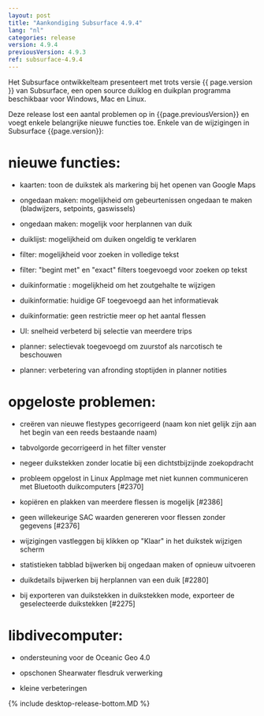 ```yaml
---
layout: post
title: "Aankondiging Subsurface 4.9.4"
lang: "nl"
categories: release
version: 4.9.4
previousVersion: 4.9.3
ref: subsurface-4.9.4
---
```


Het Subsurface ontwikkelteam presenteert met trots versie {{ page.version }} van Subsurface, een open source duiklog en duikplan programma beschikbaar voor Windows, Mac en Linux.

Deze release lost een aantal problemen op in {{page.previousVersion}} en voegt enkele belangrijke nieuwe functies toe. Enkele van de wijzigingen in Subsurface {{page.version}}:

# nieuwe functies:

  - kaarten: toon de duikstek als markering bij het openen van Google Maps

  - ongedaan maken: mogelijkheid om gebeurtenissen ongedaan te maken (bladwijzers, setpoints, gaswissels)

  - ongedaan maken: mogelijk voor herplannen van duik

  - duiklijst: mogelijkheid om duiken ongeldig te verklaren

  - filter: mogelijkheid voor zoeken in volledige tekst

  - filter: "begint met" en "exact" filters toegevoegd voor zoeken op tekst

  - duikinformatie : mogelijkheid om het zoutgehalte te wijzigen

  - duikinformatie: huidige GF toegevoegd aan het informatievak

  - duikinformatie: geen restrictie meer op het aantal flessen

  - UI: snelheid verbeterd bij selectie van meerdere trips

  - planner: selectievak toegevoegd om zuurstof als narcotisch te beschouwen

  - planner: verbetering van afronding stoptijden in planner notities

# opgeloste problemen:

  - creëren van nieuwe flestypes gecorrigeerd (naam kon niet gelijk zijn aan het begin van een reeds bestaande naam)

  - tabvolgorde gecorrigeerd in het filter venster 

  - negeer duikstekken zonder locatie bij een dichtstbijzijnde zoekopdracht

  - probleem opgelost in Linux AppImage met niet kunnen communiceren met Bluetooth duikcomputers \[\#2370\]

  - kopiëren en plakken van meerdere flessen is mogelijk \[\#2386\]

  - geen willekeurige SAC waarden genereren voor flessen zonder gegevens \[\#2376\]

  - wijzigingen vastleggen bij klikken op "Klaar" in het duikstek wijzigen scherm

  - statistieken tabblad bijwerken bij ongedaan maken of opnieuw uitvoeren

  - duikdetails bijwerken bij herplannen van een duik \[\#2280\]

  - bij exporteren van duikstekken in duikstekken mode, exporteer de geselecteerde duikstekken \[\#2275\]

# libdivecomputer:

  - ondersteuning voor de Oceanic Geo 4.0

  - opschonen Shearwater flesdruk verwerking 

  - kleine verbeteringen

{% include desktop-release-bottom.MD %}
